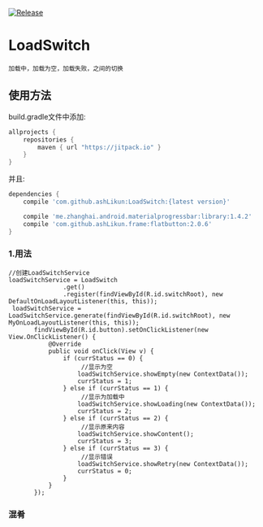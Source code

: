 
[![Release](https://jitpack.io/v/ashLikun/LoadSwitch.svg)](https://jitpack.io/#ashLikun/LoadSwitch)

# **LoadSwitch**
    加载中，加载为空，加载失败，之间的切换
## 使用方法

build.gradle文件中添加:
```gradle
allprojects {
    repositories {
        maven { url "https://jitpack.io" }
    }
}
```
并且:

```gradle
dependencies {
    compile 'com.github.ashLikun:LoadSwitch:{latest version}'

    compile 'me.zhanghai.android.materialprogressbar:library:1.4.2'
    compile 'com.github.ashLikun.frame:flatbutton:2.0.6'
}
```

### 1.用法
    //创建LoadSwitchService
    loadSwitchService = LoadSwitch
                   .get()
                   .register(findViewById(R.id.switchRoot), new DefaultOnLoadLayoutListener(this, this));
     loadSwitchService = LoadSwitchService.generate(findViewById(R.id.switchRoot), new MyOnLoadLayoutListener(this, this));
           findViewById(R.id.button).setOnClickListener(new View.OnClickListener() {
               @Override
               public void onClick(View v) {
                   if (currStatus == 0) {
                        //显示为空
                       loadSwitchService.showEmpty(new ContextData());
                       currStatus = 1;
                   } else if (currStatus == 1) {
                        //显示为加载中
                       loadSwitchService.showLoading(new ContextData());
                       currStatus = 2;
                   } else if (currStatus == 2) {
                        //显示原来内容
                       loadSwitchService.showContent();
                       currStatus = 3;
                   } else if (currStatus == 3) {
                        //显示错误
                       loadSwitchService.showRetry(new ContextData());
                       currStatus = 0;
                   }
               }
           });
### 混肴


